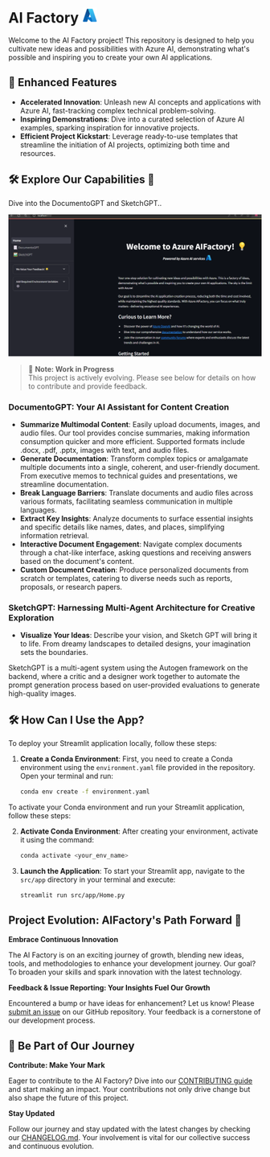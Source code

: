 # AI Factory <img src="./utils/images/azure_logo.png" alt="Azure Logo" style="width:30px;height:30px;"/>

Welcome to the AI Factory project! This repository is designed to help you cultivate new ideas and possibilities with Azure AI, demonstrating what's possible and inspiring you to create your own AI applications.

## 🚀 Enhanced Features

- **Accelerated Innovation**: Unleash new AI concepts and applications with Azure AI, fast-tracking complex technical problem-solving.
- **Inspiring Demonstrations**: Dive into a curated selection of Azure AI examples, sparking inspiration for innovative projects.
- **Efficient Project Kickstart**: Leverage ready-to-use templates that streamline the initiation of AI projects, optimizing both time and resources.

## 🛠️ Explore Our Capabilities 🌟

Dive into the DocumentoGPT and SketchGPT..

![Welcome to AI Factory](utils/images/welcome_to_AI_Factory.png)

> 🚧 **Note: Work in Progress**  
> This project is actively evolving. Please see below for details on how to contribute and provide feedback.

### DocumentoGPT: Your AI Assistant for Content Creation

- **Summarize Multimodal Content**: Easily upload documents, images, and audio files. Our tool provides concise summaries, making information consumption quicker and more efficient. Supported formats include .docx, .pdf, .pptx, images with text, and audio files.
- **Generate Documentation**: Transform complex topics or amalgamate multiple documents into a single, coherent, and user-friendly document. From executive memos to technical guides and presentations, we streamline documentation.
- **Break Language Barriers**: Translate documents and audio files across various formats, facilitating seamless communication in multiple languages.
- **Extract Key Insights**: Analyze documents to surface essential insights and specific details like names, dates, and places, simplifying information retrieval.
- **Interactive Document Engagement**: Navigate complex documents through a chat-like interface, asking questions and receiving answers based on the document's content.
- **Custom Document Creation**: Produce personalized documents from scratch or templates, catering to diverse needs such as reports, proposals, or research papers.

### SketchGPT: Harnessing Multi-Agent Architecture for Creative Exploration

- **Visualize Your Ideas**: Describe your vision, and Sketch GPT will bring it to life. From dreamy landscapes to detailed designs, your imagination sets the boundaries.

SketchGPT is a multi-agent system using the Autogen framework on the backend, where a critic and a designer work together to automate the prompt generation process based on user-provided evaluations to generate high-quality images.


## 🛠️ How Can I Use the App? 

To deploy your Streamlit application locally, follow these steps:

1. **Create a Conda Environment**: First, you need to create a Conda environment using the `environment.yaml` file provided in the repository. Open your terminal and run:

   ```bash
   conda env create -f environment.yaml
   ```
To activate your Conda environment and run your Streamlit application, follow these steps:

2. **Activate Conda Environment**: After creating your environment, activate it using the command:
   ```bash
   conda activate <your_env_name>
   ```

3. **Launch the Application**: To start your Streamlit app, navigate to the `src/app` directory in your terminal and execute:

    ```bash
    streamlit run src/app/Home.py
    ```

## Project Evolution: AIFactory's Path Forward 🚀

**Embrace Continuous Innovation**

The AI Factory is on an exciting journey of growth, blending new ideas, tools, and methodologies to enhance your development journey. Our goal? To broaden your skills and spark innovation with the latest technology.

**Feedback & Issue Reporting: Your Insights Fuel Our Growth**

Encountered a bump or have ideas for enhancement? Let us know! Please [submit an issue](https://github.com/pablosalvador10/gbb-ai-factory/issues) on our GitHub repository. Your feedback is a cornerstone of our development process.

## 💼 Be Part of Our Journey

**Contribute: Make Your Mark**

Eager to contribute to the AI Factory? Dive into our [CONTRIBUTING guide](./CONTRIBUTING.md) and start making an impact. Your contributions not only drive change but also shape the future of this project.

**Stay Updated**

Follow our journey and stay updated with the latest changes by checking our [CHANGELOG.md](./CHANGELOG.md). Your involvement is vital for our collective success and continuous evolution.